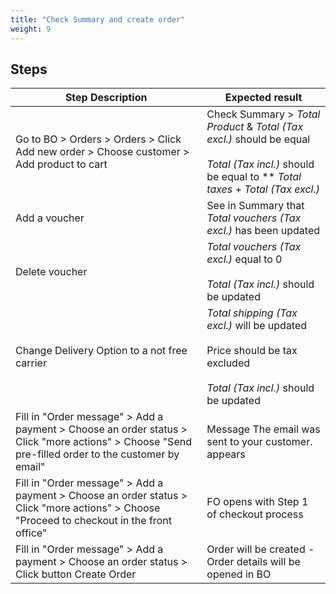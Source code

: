 ```yaml
---
title: "Check Summary and create order"
weight: 9
---
```

## Steps
| Step Description | Expected result |
| ----- | ----- |
| Go to BO > Orders > Orders > Click Add new order > Choose customer > Add product to cart | Check Summary > *Total Product* & *Total (Tax excl.)* should be equal<br><br>*Total (Tax incl.)* should be equal to ** *Total taxes* + *Total (Tax excl.)* |
| Add a voucher | See in Summary that *Total vouchers (Tax excl.)* has been updated |
| Delete voucher | *Total vouchers (Tax excl.)* equal to 0<br><br>*Total (Tax incl.)* should be updated |
| Change Delivery Option to a not free carrier | *Total shipping (Tax excl.)* will be updated<br><br>Price should be tax excluded<br><br>*Total (Tax incl.)* should be updated |
| Fill in "Order message" > Add a payment > Choose an order status > Click "more actions" > Choose "Send pre-filled order to the customer by email" | Message The email was sent to your customer. appears |
| Fill in "Order message" > Add a payment > Choose an order status > Click "more actions" > Choose "Proceed to checkout in the front office" | FO opens with Step 1 of checkout process |
| Fill in "Order message" > Add a payment > Choose an order status > Click button Create Order | Order will be created - Order details will be opened in BO |
